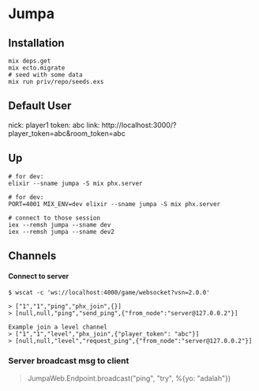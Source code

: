 # Jumpa

## Installation

```
mix deps.get
mix ecto.migrate
# seed with some data
mix run priv/repo/seeds.exs
```

## Default User

nick: player1
token: abc
link: http://localhost:3000/?player_token=abc&room_token=abc

## Up

```
# for dev:
elixir --sname jumpa -S mix phx.server

# for dev:
PORT=4001 MIX_ENV=dev elixir --sname jumpa -S mix phx.server

# connect to those session
iex --remsh jumpa --sname dev
iex --remsh jumpa --sname dev2

```

## Channels

#### Connect to server

```
$ wscat -c 'ws://localhost:4000/game/websocket?vsn=2.0.0'

> ["1","1","ping","phx_join",{}]
> [null,null,"ping","send_ping",{"from_node":"server@127.0.0.2"}]

Example join a level channel
> ["1","1","level","phx_join",{"player_token": "abc"}]
> [null,null,"level","request_ping",{"from_node":"server@127.0.0.2"}]
```

### Server broadcast msg to client

> JumpaWeb.Endpoint.broadcast("ping", "try", %{yo: "adalah"})
